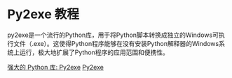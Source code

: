 # Py2exe 教程

<show-structure depth="3"/>

py2exe是一个流行的Python库，用于将Python脚本转换成独立的Windows可执行文件（.exe）。这使得Python程序能够在没有安装Python解释器的Windows系统上运行，极大地扩展了Python程序的应用范围和便携性。

<seealso>
<category ref="ref_docs">
    <a href="https://mp.weixin.qq.com/s/WI2nsqLO1aamqVOHZV6usg">强大的 Python 库: Py2exe</a>
</category>
<category ref="ref_github">
    <a href="https://github.com/py2exe/py2exe">Py2exe</a>
</category>
<category ref="ref_issues">
</category>
<category ref="ref_hf">
</category>
<category ref="ref_ms">
</category>
</seealso>


